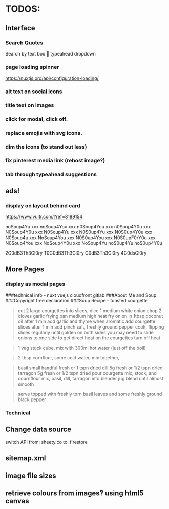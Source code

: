 # TODOS:

## Interface

### Search Quotes
Search by text box 🔎 typeahead dropdown

### page loading spinner
https://nuxtjs.org/api/configuration-loading/

### alt text on social icons

### title text on images

### click for modal, click off.

### replace emojis with svg icons.

### dim the icons (to stand out less)

### fix pinterest media link (rehost image?)

### tab through typeahead suggestions

## ads!

### display on layout behind card

https://www.vultr.com/?ref=8189154

noSoup4Yu xxx
noSoup4You xxx
n0Soup4You xxx
n0Soup4Y0u xxx
N0Soup4Y0u xxx
N0Soup4Yu xxx
N0S0up4Yu xxx
N0S0up4Y0u xxx
N0Soup4u xxx
NoSoup4You xxx
N0S0up4You xxx
N0S0upF0rY0u xxx
N0Soup4You xxx
NoSoup4Y0u xxx
NoSoup4Yu
noS0up4Yu
noS0up4Y0u


2G0dB3Th3Gl0ry
T0G0dB3Th3Gl0ry
G0dB3Th3Gl0ry
4G0dsGl0ry


## More Pages

### display as modal pages
###technical info - nuxt vuejs cloudfront gitlab
###About Me and Soup
###Copyright free declaration
###Soup Recipe - toasted courgette
>  cut 2 large courgettes into slices,
  dice 1 medium white onion
  chop 2 cloves garlic
  frying pan medium high heat
  fry onion in 1tbsp coconut oil
  after 1 min add garlic and thyme
  when aromatic add courgette slices
  after 1 min add pinch salt, freshly ground pepper 
  cook, flipping slices regularly until golden on both sides
    you may need to slide onions to one side to get direct heat on the courgettes
  turn off heat

>  1 veg stock cube, mix with 300ml hot water (just off the boil)

>  2 tbsp cornflour, some cold water, mix together,

>  basil small handful fresh or 1 tspn dried
  dill 5g fresh or 1/2 tspn dried
  tarragon 5g fresh or 1/2 tspn dried
  pour courgette mix, stock, and cournflour mix, basil, dill, tarragon into blender jug
  blend until almost smooth

>  serve topped with freshly torn basil leaves and some freshly ground black pepper

### Technical

## Change data source
switch API from:
sheety.co
to:
firestore

## sitemap.xml

## image file sizes

## retrieve colours from images? using html5 canvas